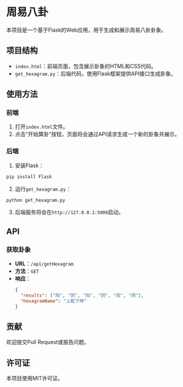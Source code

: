 # 周易八卦

本项目是一个基于Flask的Web应用，用于生成和展示周易八卦卦象。

## 项目结构

- `index.html`：前端页面，包含展示卦象的HTML和CSS代码。
- `get_hexagram.py`：后端代码，使用Flask框架提供API接口生成卦象。

## 使用方法

### 前端

1. 打开`index.html`文件。
2. 点击“开始算卦”按钮，页面将会通过API请求生成一个新的卦象并展示。

### 后端

1. 安装Flask：
  ```bash
  pip install Flask
  ```
2. 运行`get_hexagram.py`：
  ```bash
  python get_hexagram.py
  ```
3. 后端服务将会在`http://127.0.0.1:5000`启动。

## API

### 获取卦象

- **URL**：`/api/getHexagram`
- **方法**：`GET`
- **响应**：
  ```json
  {
    "results": ["阳", "阴", "阳", "阴", "阳", "阴"],
    "hexagramName": "上乾下坤"
  }
  ```

## 贡献

欢迎提交Pull Request或报告问题。

## 许可证

本项目使用MIT许可证。

